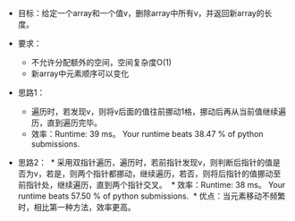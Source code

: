 * 目标：给定一个array和一个值v，删除array中所有v，并返回新array的长度。
* 要求：
  * 不允许分配额外的空间，空间复杂度O(1)
  * 新array中元素顺序可以变化

* 思路1：
  * 遍历时，若发现v，则将v后面的值往前挪动1格，挪动后再从当前值继续遍历，直到遍历完毕。
  * 效率：Runtime: 39 ms。 Your runtime beats 38.47 % of python submissions.

* 思路2：
  * 采用双指针遍历，遍历时，若前指针发现v，则判断后指针的值是否为v，若是，则两个指针都挪动，继续遍历，若否，则将后指针的值挪动至前指针处，继续遍历，直到两个指针交叉。
  * 效率：Runtime: 38 ms。 Your runtime beats 57.50 % of python submissions.
  * 优点：当元素移动不频繁时，相比第一种方法，效率更高。
